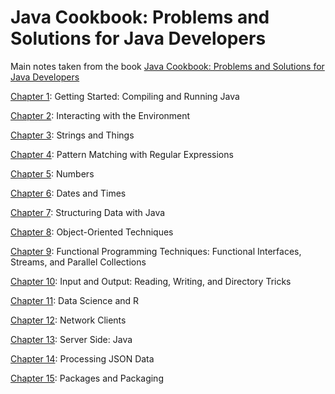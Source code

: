 # Java Cookbook: Problems and Solutions for Java Developers

Main notes taken from the book [Java Cookbook: Problems and Solutions for Java Developers](https://www.amazon.com/dp/1492072583/ref=cm_sw_em_r_mt_dp_U_jmNQEbNPF7M29)

[Chapter 1](./Chapter01): Getting Started: Compiling and Running Java

[Chapter 2](./Chapter02): Interacting with the Environment

[Chapter 3](./Chapter03): Strings and Things

[Chapter 4](./Chapter04): Pattern Matching with Regular Expressions

[Chapter 5](./Chapter05): Numbers

[Chapter 6](./Chapter06): Dates and Times

[Chapter 7](./Chapter07): Structuring Data with Java

[Chapter 8](./Chapter08): Object-Oriented Techniques

[Chapter 9](./Chapter09): Functional Programming Techniques: Functional Interfaces, Streams, and Parallel Collections

[Chapter 10](./Chapter10): Input and Output: Reading, Writing, and Directory Tricks

[Chapter 11](./Chapter11): Data Science and R

[Chapter 12](./Chapter12): Network Clients

[Chapter 13](./Chapter13): Server Side: Java

[Chapter 14](./Chapter14): Processing JSON Data

[Chapter 15](./Chapter15): Packages and Packaging
